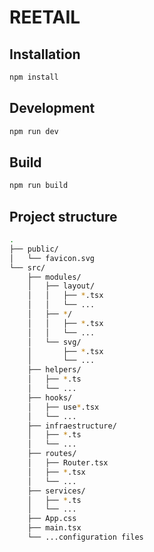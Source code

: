 # REETAIL

## Installation

```bash
npm install
```

## Development

```bash
npm run dev
```

## Build

```bash
npm run build
```

## Project structure

```bash
.
├── public/
│   └── favicon.svg
└── src/
    ├── modules/
    │   ├── layout/
    │   │   ├── *.tsx
    │   │   └── ...
    │   ├── */
    │   │   ├── *.tsx
    │   │   └── ...
    │   └── svg/
    │       ├── *.tsx
    │       └── ...
    ├── helpers/
    │   ├── *.ts
    │   └── ...
    ├── hooks/
    │   ├── use*.tsx
    │   └── ...
    ├── infraestructure/
    │   ├── *.ts
    │   └── ...
    ├── routes/
    │   ├── Router.tsx
    │   ├── *.tsx
    │   └── ...
    ├── services/
    │   ├── *.ts
    │   └── ...
    ├── App.css
    ├── main.tsx
    └── ...configuration files
```
